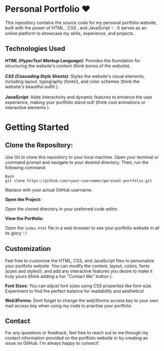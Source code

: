 # Personal Portfolio ❤️
This repository contains the source code for my personal portfolio website, built with the power of HTML , CSS , and JavaScript ✨. It serves as an online platform to showcase my skills, experience, and projects .

## Technologies Used
***HTML (HyperText Markup Language)***: Provides the foundation for structuring the website's content (think bones of the website).<br>
<br>
***CSS (Cascading Style Sheets)***: Styles the website's visual elements, including layout, typography (fonts!), and color schemes (think the website's beautiful outfit ).<br>
<br>
***JavaScript***: Adds interactivity and dynamic features to enhance the user experience, making your portfolio stand out! (think cool animations or interactive elements ).<br>
# Getting Started

## Clone the Repository:

Use Git to clone this repository to your local machine. Open your terminal or command prompt and navigate to your desired directory. Then, run the following command:
```
Bash
git clone https://github.com/<your-username>/personal-portfolio.git
```
Replace <your-username> with your actual GitHub username.

**Open the Project:**

Open the cloned directory in your preferred code editor.

**View the Portfolio**:

Open the ```index.html``` file in a web browser to see your portfolio website in all its glory ✨!

## Customization
Feel free to customize the HTML, CSS, and JavaScript files to personalize your portfolio website. You can modify the content, layout, colors, fonts (sizes and styles!), and add any interactive features you desire to make it truly yours (think adding a fun "Contact Me" button ).

**Font Sizes:** You can adjust font sizes using CSS properties like font-size. Experiment to find the perfect balance for readability and aesthetics!

**Web3Forms:** Dont forget to change the web3forms access key to your own mail access key when using my code to practise your portfolio

## Contact
For any questions or feedback, feel free to reach out to me through my contact information provided on the portfolio website or by creating an issue on GitHub. I'm always happy to connect!
